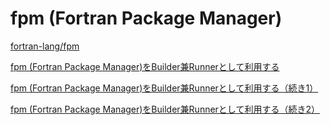 # fpm (Fortran Package Manager)

[fortran-lang/fpm](https://github.com/fortran-lang/fpm)

[fpm (Fortran Package Manager)をBuilder兼Runnerとして利用する](https://qiita.com/implicit_none/items/167d36fdc3a30e4135d0)

[fpm (Fortran Package Manager)をBuilder兼Runnerとして利用する（続き1）](https://qiita.com/implicit_none/items/45c6000c1745044c9ed7)

[fpm (Fortran Package Manager)をBuilder兼Runnerとして利用する（続き2）](https://qiita.com/implicit_none/items/d755d34e319b3bee78de)
